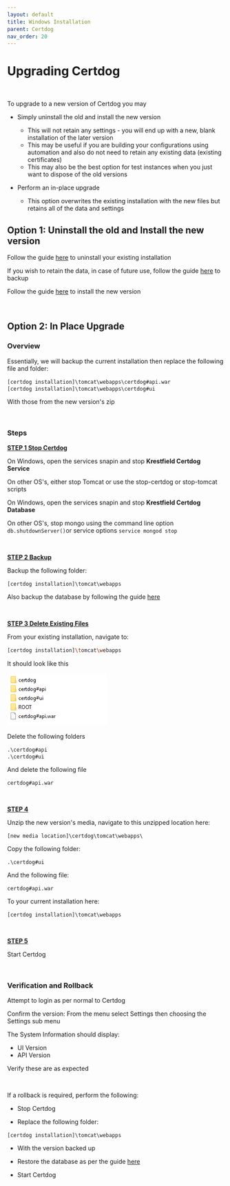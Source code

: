 ```yaml
---
layout: default
title: Windows Installation
parent: Certdog
nav_order: 20
---
```


# Upgrading Certdog

 <br>

To upgrade to a new version of Certdog you may 

* Simply uninstall the old and install the new version
  * This will not retain any settings - you will end up with a new, blank installation of the later version
  * This may be useful if you are building your configurations using automation and also do not need to retain any existing data (existing certificates)
  * This may also be the best option for test instances when you just want to dispose of the old versions

* Perform an in-place upgrade
  * This option overwrites the existing installation with the new files but retains all of the data and settings



## Option 1: Uninstall the old and Install the new version

Follow the guide [here](uninstalling.html) to uninstall your existing installation

If you wish to retain the data, in case of future use, follow the guide [here](backup.html) to backup

Follow the guide [here](installation.html) to install the new version

<br>

## Option 2: In Place Upgrade

### Overview

Essentially, we will backup the current installation then replace the following file and folder:

```
[certdog installation]\tomcat\webapps\certdog#api.war
[certdog installation]\tomcat\webapps\certdog#ui
```

With those from the new version's zip

<br>

### Steps

**<u>STEP 1 Stop Certdog</u>**

On Windows, open the services snapin and stop **Krestfield Certdog Service**

On other OS's, either stop Tomcat or use the stop-certdog or stop-tomcat scripts  



On Windows, open the services snapin and stop **Krestfield Certdog Database**

On other OS's, stop mongo using the command line option ``db.shutdownServer()``or service options ``service mongod stop`` 

<br>

**<u>STEP 2 Backup</u>** 

Backup the following folder:

```
[certdog installation]\tomcat\webapps
```

Also backup the database by following the guide [here](backup.html)

<br>

**<u>STEP 3 Delete Existing Files</u>**

From your existing installation, navigate to:

```sh
[certdog installation]\tomcat\webapps
```

It should look like this

![File Structure](.\images\certdog_upgrade1.png)

Delete the following folders

```
.\certdog#api
.\certdog#ui
```

And delete the following file

```
certdog#api.war
```

<br>

**<u>STEP 4</u>**

Unzip the new version's media, navigate to this unzipped location here:

```
[new media location]\certdog\tomcat\webapps\
```

Copy the following folder:

```
.\certdog#ui
```

And the following file:

```
certdog#api.war
```

To your current installation here:

```
[certdog installation]\tomcat\webapps
```

<br>

**<u>STEP 5</u>**

Start Certdog

<br>

### Verification and Rollback

Attempt to login as per normal to Certdog  

Confirm the version: From the menu select Settings then choosing the Settings sub menu

The System Information should display:

* UI Version
* API Version

Verify these are as expected

<br>

If a rollback is required, perform the following:

* Stop Certdog

* Replace the following folder:

```
[certdog installation]\tomcat\webapps
```

* With the version backed up

* Restore the database as per the guide [here](backup.html)

* Start Certdog

